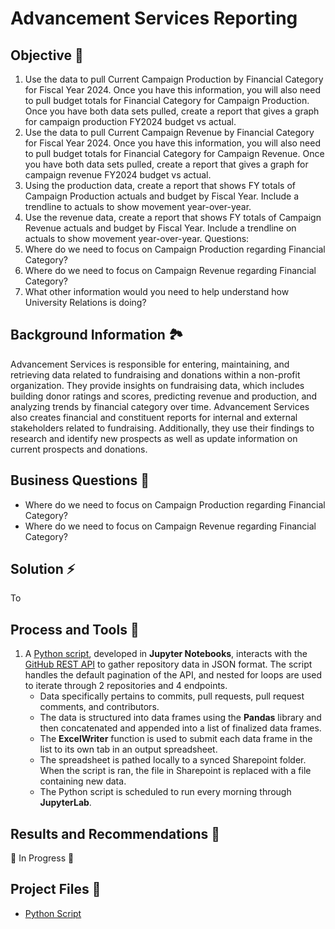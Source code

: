 <h1>Advancement Services Reporting</h1>


<h2>Objective 🎯</h2>




1. Use the data to pull Current Campaign Production by Financial Category for Fiscal Year 2024.
Once you have this information, you will also need to pull budget totals for Financial Category
for Campaign Production. Once you have both data sets pulled, create a report that gives a
graph for campaign production FY2024 budget vs actual.
2. Use the data to pull Current Campaign Revenue by Financial Category for Fiscal Year 2024. Once
you have this information, you will also need to pull budget totals for Financial Category for
Campaign Revenue. Once you have both data sets pulled, create a report that gives a graph for
campaign revenue FY2024 budget vs actual.
3. Using the production data, create a report that shows FY totals of Campaign Production actuals
and budget by Fiscal Year. Include a trendline to actuals to show movement year-over-year.
4. Use the revenue data, create a report that shows FY totals of Campaign Revenue actuals and
budget by Fiscal Year. Include a trendline on actuals to show movement year-over-year.
Questions:
1. Where do we need to focus on Campaign Production regarding Financial Category?
2. Where do we need to focus on Campaign Revenue regarding Financial Category?
3. What other information would you need to help understand how University Relations is doing?


<h2>Background Information 🏞️</h2>

Advancement Services is responsible for entering, maintaining, and retrieving data related to fundraising and donations within a non-profit organization. They provide insights on fundraising data, which includes building donor ratings and scores, predicting revenue and production, and analyzing trends by financial category over time.  Advancement Services also creates financial and constituent reports for internal and external stakeholders related to fundraising. Additionally, they use their findings to research and identify new prospects as well as update information on current prospects and donations. 

<h2>Business Questions 🔎</h2> 
  
  -  Where do we need to focus on Campaign Production regarding Financial Category?
  -  Where do we need to focus on Campaign Revenue regarding Financial Category?





<h2>Solution ⚡️ </h2>

To

<h2>Process and Tools 🔨 </h2>

1. A [Python script](https://github.com/lewisdecarolis19/GithubUtilizationMetrics/blob/main/Get_GitHub_Data.py), developed in <b>Jupyter Notebooks</b>, interacts with the [GitHub REST API](https://docs.github.com/en/rest?apiVersion=2022-11-28) to gather repository data in JSON format.  The script handles the default pagination of the API, and nested for loops are used to iterate through 2 repositories and 4 endpoints.
    - Data specifically pertains to commits, pull requests, pull request comments, and contributors.
    - The data is structured into data frames using the <b>Pandas</b> library and then concatenated and appended into a list of finalized data frames.
    - The <b>ExcelWriter</b> function is used to submit each data frame in the list to its own tab in an output spreadsheet.
    - The spreadsheet is pathed locally to a synced Sharepoint folder.  When the script is ran, the file in Sharepoint is replaced with a file containing new data.
    - The Python script is scheduled to run every morning through <b>JupyterLab</b>.


<h2>Results and Recommendations 🚀</h2>

🚧 In Progress 🚧

<h2>Project Files 📄</h2>

-  [Python Script](https://github.com/lewisdecarolis19/GithubUtilizationMetrics/blob/main/Get_GitHub_Data.py)

